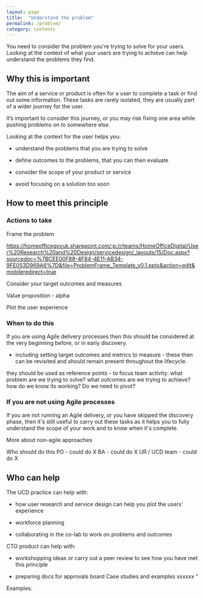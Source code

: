 ```yaml
---
layout: page
title:  "Understand the problem"
permalink: /problem/
category: contents
---
```


You need to consider the problem you're trying to solve for your users. Looking at the context of what your users are trying to achieve can help understand the problems they find.


## Why this is important  

The aim of a service or product is often for a user to complete a task or find out some information. These tasks are rarely isolated, they are usually part of a wider journey for the user. 

It’s important to consider this journey, or you may risk fixing one area while pushing problems on to somewhere else.   

Looking at the context for the user helps you:  

* understand the problems that you are trying to solve 

* define outcomes to the problems, that you can then evaluate 

* consider the scope of your product or service  

* avoid focusing on a solution too soon 

 

## How to meet this principle  

 

### Actions to take 

Frame the problem  

https://homeofficegovuk.sharepoint.com/:p:/r/teams/HomeOfficeDigital/User%20Research%20and%20Design/servicedesign/_layouts/15/Doc.aspx?sourcedoc=%7BCEE00F88-4F84-4E11-AB34-9FE053D969A6%7D&file=ProblemFrame_Template_v0.1.pptx&action=edit&mobileredirect=true 

Consider your target outcomes and measures 

Value proposition  - alpha 

Plot the user experience 

 

### When to do this  

If you are using Agile delivery processes then this should be considered at the very beginning before, or in early discovery.  

 - including setting target outcomes and metrics to measure - these then can be revisited and should remain present throughout the lifecycle.  

they should be used as reference points - to focus team activity: what problem are we trying to solve? what outcomes are we trying to achieve? how do we know its working? Do we need to pivot? 

 

### If you are not using Agile processes  

If you are not running an Agile delivery, or you have skipped the discovery phase, then it's still useful to carry out these tasks as it helps you to fully understand the scope of your work and to know when it's complete.  

More about non-agile approaches 

Who should do this PO - could do X BA - could do X UR / UCD team - could do X  

 

 

## Who can help  

The UCD practice can help with:  

* how user research and service design can help you plot the users' experience  

* workforce planning  

* collaborating in the co-lab to work on problems and outcomes  

 

CTO product can help with:  

* workshopping ideas or carry out a peer review to see how you have met this principle 

* preparing docs for approvals board Case studies and examples xxxxxx " 

 

Examples: 
